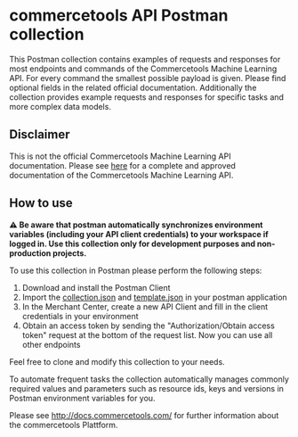 # commercetools API Postman collection

This Postman collection contains examples of requests and responses for most endpoints and commands of the
Commercetools Machine Learning API. For every command the smallest possible payload is given. Please find optional
fields in the related official documentation. Additionally the collection provides example requests and
responses for specific tasks and more complex data models.

## Disclaimer

This is not the official Commercetools Machine Learning API documentation. Please see [here](http://docs.commercetools.com/)
for a complete and approved documentation of the Commercetools Machine Learning API.

## How to use

**:warning: Be aware that postman automatically synchronizes environment variables (including your API client credentials) to your workspace if logged in.
Use this collection only for development purposes and non-production projects.**

To use this collection in Postman please perform the following steps:

1. Download and install the Postman Client
2. Import the [collection.json](https://github.com/commercetools/commercetools-postman-api-examples/raw/master/collection.json) and [template.json](https://github.com/commercetools/commercetools-postman-api-examples/raw/master/template.json) in your postman application
3. In the Merchant Center, create a new API Client and fill in the client credentials in your environment
4. Obtain an access token by sending the "Authorization/Obtain access token" request at the bottom of the request list. Now you can use all other endpoints

Feel free to clone and modify this collection to your needs.

To automate frequent tasks the collection automatically manages commonly required values and parameters such
as resource ids, keys and versions in Postman environment variables for you.

Please see http://docs.commercetools.com/ for further information about the commercetools Plattform.
